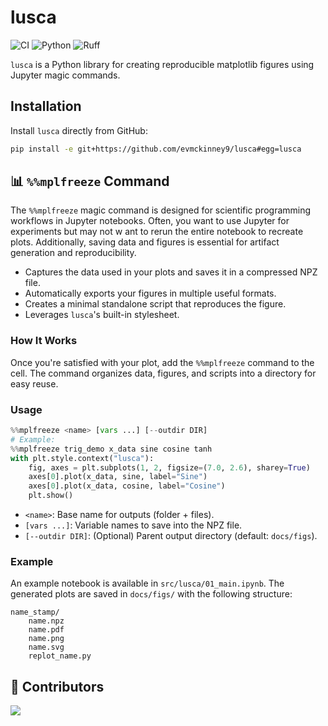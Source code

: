 # lusca

![CI](https://github.com/evmckinney9/lusca/actions/workflows/ci.yml/badge.svg?branch=main) ![Python](https://img.shields.io/badge/python-3.12-blue.svg) ![Ruff](https://img.shields.io/badge/linter-ruff-green.svg)

`lusca` is a Python library for creating reproducible matplotlib figures using Jupyter magic commands.

## Installation

Install `lusca` directly from GitHub:

```bash
pip install -e git+https://github.com/evmckinney9/lusca#egg=lusca
```

## 📊 `%%mplfreeze` Command

The `%%mplfreeze` magic command is designed for scientific programming workflows in Jupyter notebooks. Often, you want to use Jupyter for experiments but may not w ant to rerun the entire notebook to recreate plots. Additionally, saving data and figures is essential for artifact generation and reproducibility.

- Captures the data used in your plots and saves it in a compressed NPZ file.
- Automatically exports your figures in multiple useful formats.
- Creates a minimal standalone script that reproduces the figure.
- Leverages `lusca`'s built-in stylesheet.

### How It Works

Once you're satisfied with your plot, add the `%%mplfreeze` command to the cell. The command organizes data, figures, and scripts into a directory for easy reuse.

### Usage

```python
%%mplfreeze <name> [vars ...] [--outdir DIR]
# Example:
%%mplfreeze trig_demo x_data sine cosine tanh
with plt.style.context("lusca"):
    fig, axes = plt.subplots(1, 2, figsize=(7.0, 2.6), sharey=True)
    axes[0].plot(x_data, sine, label="Sine")
    axes[0].plot(x_data, cosine, label="Cosine")
    plt.show()
```

- `<name>`: Base name for outputs (folder + files).
- `[vars ...]`: Variable names to save into the NPZ file.
- `[--outdir DIR]`: (Optional) Parent output directory (default: `docs/figs`).

### Example

An example notebook is available in `src/lusca/01_main.ipynb`. The generated plots are saved in `docs/figs/` with the following structure:

```
name_stamp/
    name.npz
    name.pdf
    name.png
    name.svg
    replot_name.py
```

## 👯 Contributors

<a href="https://github.com/evmckinney9/lusca/graphs/contributors">
  <img src="https://contrib.rocks/image?repo=evmckinney9/lusca"/>
</a>

